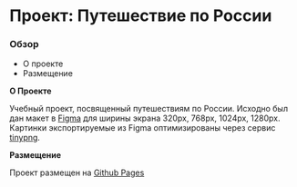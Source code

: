 # Проект: Путешествие по России

### Обзор
* О проекте
* Размещение

**О Проекте**

Учебный проект, посвященный путешествиям по России. Исходно был дан макет в [Figma](https://www.figma.com/file/5S2WSbEFL6awjVWJ0NWL8Q/Sprint-3_-Russia-_-desktop-mobile?node-id=28503%3A0) для ширины экрана 320px, 768px, 1024px, 1280px.
Картинки экспортируемые из Figma оптимизированы через сервис [tinypng](https://tinypng.com/).

**Размещение**

Проект размещен на [Github Pages](https://izhddm.github.io/russian-travel-bootcamp/)
